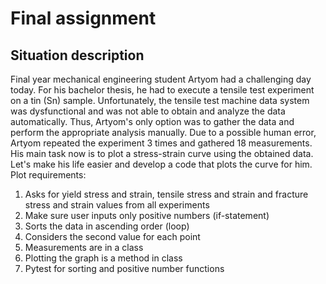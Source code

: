 # Final assignment
## Situation description 
Final year mechanical engineering student Artyom had a challenging day today. For his bachelor thesis, he had to execute
a tensile test experiment on a tin (Sn) sample. Unfortunately, the tensile test machine data system was dysfunctional and
was not able to obtain and analyze the data automatically. Thus, Artyom's only option was to gather the data and perform the appropriate 
analysis manually. Due to a possible human error, Artyom repeated the experiment 3 times and gathered 18 measurements. 
His main task now is to plot a stress-strain curve using the obtained data. Let's make his life easier and develop a code 
that plots the curve for him.  
Plot requirements:
1) Asks for yield stress and strain, tensile stress and strain and fracture stress and strain values from all experiments
2) Make sure user inputs only positive numbers (if-statement)
3) Sorts the data in ascending order (loop)
4) Considers the second value for each point
5) Measurements are in a class
6) Plotting the graph is a method in class
7) Pytest for sorting and positive number functions

